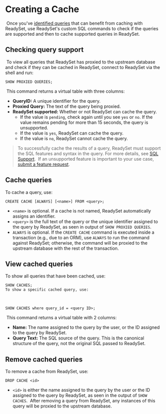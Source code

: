 # Creating a Cache 
​
Once you've [identified queries](/cache/profiling-queries) that can benefit from caching with ReadySet, use ReadySet's custom SQL commands to check if the queries are supported and then to cache supported queries in ReadySet.
​
## Checking query support
​
To view all queries that ReadySet has proxied to the upstream database and check if they can be cached in ReadySet, connect to ReadySet via the shell and run:
​
```
SHOW PROXIED QUERIES;
```
​
This command returns a virtual table with three columns:
​
- **QueryID:** A unique identifier for the query.
- **Proxied Query:** The text of the query being proxied.
- **ReadySet supported:** Whether or not ReadySet can cache the query.
  - If the value is `pending`, check again until you see `yes` or `no`.  If the value remains pending for more than 15 seconds, the query is unsupported.
  - If the value is `yes`, ReadySet can cache the query.
  - If the value is `no`, ReadySet cannot cache the query.
​
​
> To successfully cache the results of a query, ReadySet must support the SQL features and syntax in the query. For more details, see [SQL Support](/sql-support/supported-sql-syntax).
​
> If an unsupported feature is important to your use case, [submit a feature request](https://github.com/readysettech/readyset/issues/new/choose).
​
## Cache queries
To cache a query, use:
​
```
CREATE CACHE [ALWAYS] [<name>] FROM <query>;
```
- `<name>` is optional. If a cache is not named, ReadySet automatically assigns an identifier.
- `<query>` is the full text of the query or the unique identifier assigned to the query by ReadySet, as seen in output of `SHOW PROXIED QUERIES`.
- `ALWAYS` is optional. If the `CREATE CACHE` command is executed inside a transaction (e.g., due to an ORM), use `ALWAYS` to run the command against ReadySet; otherwise, the command will be proxied to the upstream database with the rest of the transaction.
​
## View cached queries
To show all queries that have been cached, use:
​
```
SHOW CACHES;
To show a specific cached query, use:
```
​
```
SHOW CACHES where query_id = <query ID>;
```
​
This command returns a virtual table with 2 columns:
​
- **Name:** The name assigned to the query by the user, or the ID assigned to the query by ReadySet.
- **Query Text:** The SQL source of the query. This is the canonical structure of the query, not the original SQL passed to ReadySet.
​
## Remove cached queries
To remove a cache from ReadySet, use:
​
```
DROP CACHE <id>
```
- `<id>` is either the name assigned to the query by the user or the ID assigned to the query by ReadySet, as seen in the output of `SHOW CACHES`.
​
After removing a query from ReadySet, any instances of this query will be proxied to the upstream database.
